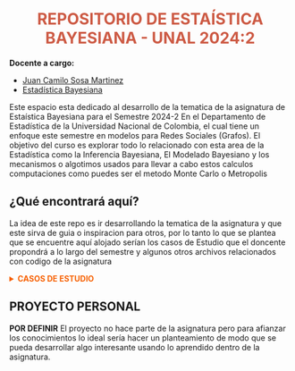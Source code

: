 
<center><h1 style="color: #CD5B45;">REPOSITORIO DE ESTAÍSTICA BAYESIANA - UNAL 2024:2</h1></center>

**Docente a cargo:**
- [Juan Camilo Sosa Martinez](https://sites.google.com/view/juansosa/)
- [Estadística Bayesiana](https://sites.google.com/view/juansosa/bayesian-statistics?authuser=0)

Este espacio esta dedicado al desarrollo de la tematica de la asignatura de Estaística Bayesiana para el Semestre 2024-2 En el Departamento de Estadística de la Universidad Nacional de Colombia, el cual tiene un enfoque  este semestre en modelos para Redes Sociales (Grafos). El objetivo del curso es explorar todo lo relacionado con esta area de la Estadística como la Inferencia Bayesiana, El Modelado Bayesiano y los mecanismos o algotimos usados para llevar a cabo estos calculos computaciones como puedes ser el metodo Monte Carlo o Metropolis

## ¿Qué encontrará aquí?

La idea de este repo es ir desarrollando la tematica de la asignatura y que este sirva de guia o inspiracion para otros, por lo tanto lo que se plantea que se encuentre aquí alojado serían los casos de Estudio que el doncente propondrá a lo largo del semestre y algunos otros archivos relacionados con codigo de la asignatura

<details close>
   <summary style="color: #F76000;"><strong>CASOS DE ESTUDIO</strong></summary>
   <ul>
      <li><strong >[Caso de Estudio 1]</strong> - En este trabajo se analiza el desempeño en la sección de matemáticas de la Prueba Saber 11, una evaluación estandarizada que mide competencias esenciales de estudiantes próximos a culminar la educación media en Colombia. El análisis se realiza bajo un enfoque bayesiano, utilizando datos recolectados entre el segundo semestre de 2015 y el segundo semestre de 2023, abarcando los 32 departamentos del país y Bogotá.  

El objetivo principal es modelar y comparar los resultados en matemáticas, estudiando patrones y tendencias que permitan identificar brechas en el aprendizaje, evaluar políticas educativas y proponer estrategias basadas en evidencia. Para ello, se emplea un modelo Bayesiano jerárquico que facilita la estimación de parámetros clave, el análisis de la evolución temporal y el agrupamiento de departamentos en función de sus características.
         <ul>
            <li>Tecnologías: <em>R, RStudio, Markdown, HTML, ggplot2</em></li>
            <li><a href="https://github.com/CapStats-ML/Estadistica_Bayesiana/tree/main/Caso1">Enlace a la carpeta repositorio</a></li>
            <li><a href="https://github.com/CapStats-ML/Estadistica_Bayesiana/tree/main/Caso1">Enlace a al HTML en Rpubs</a></li>
         </ul>
      </li>
      <li><strong>Caso de Estudio 2</strong> - 
         <ul>
            <li>Tecnologías: <em>R, RStudio, Markdown, HTML, ggplot2</em></li>
            <li><a href="https://github.com/CapStats-ML/Estadistica_Bayesiana/tree/main/Caso2">Enlace a la carpeta repositorio</a></li>
            <li><a href="https://github.com/CapStats-ML/Estadistica_Bayesiana/tree/main/Caso2">Enlace a al HTML en Rpubs</a></li>
         </ul>
      </li>
      <li><strong>Caso de Estudio 3</strong> - 
         <ul>
            <li>Tecnologías: <em>R, RStudio, Markdown, HTML, ggplot2</em></li>
            <li><a href="https://github.com/CapStats-ML/Estadistica_Bayesiana/tree/main/Caso3">Enlace a la carpeta repositorio</a></li>
            <li><a href="https://github.com/CapStats-ML/Estadistica_Bayesiana/tree/main/Caso3">Enlace a al HTML en Rpubs</a></li>
         </ul>
      </li>
   </ul>
</details>

## **PROYECTO PERSONAL**

**POR DEFINIR** El proyecto no hace parte de la asignatura pero para afianzar los conocimientos lo ideal sería hacer un planteamiento de modo que se pueda desarrollar algo interesante usando lo aprendido dentro de la asignatura.
